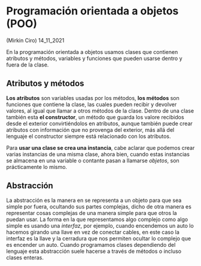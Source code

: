 # Programación orientada a objetos (POO) 
(Mirkin Ciro) 14_11_2021

En la programación orientada a objetos usamos clases que contienen atributos y métodos, variables y funciones que pueden usarse dentro y fuera de la clase. 

## Atributos y métodos 

**Los atributos** son variables usadas por los métodos, **los métodos** son funciones que contiene la clase, las cuales pueden recibir y devolver valores, al igual que llamar a otros métodos de la clase. Dentro de una clase también esta **el constructor**, un método que guarda los valore recibidos desde el exterior convirtiéndolos en atributos, aunque también puede crear atributos con información que no provenga del exterior, más allá del lenguaje el constructor siempre está relacionado con los atributos.

Para **usar una clase se crea una instancia**, cabe aclarar que podemos crear varias instancias de una misma clase, ahora bien, cuando estas instancias se almacena en una variable o contante pasan a llamarse *objetos*, son prácticamente lo mismo.

## Abstracción 

La abstracción es la manera en se representa a un objeto para que sea simple por fuera, ocultando sus partes complejas, dicho de otra manera es representar cosas complejas de una manera simple para que otros la puedan usar. La forma en la que representamos algo complejo como algo simple es usando una *interfaz*, por ejemplo, cuando encendemos un auto lo hacemos girando una llave en vez de conectar cables, en este caso la interfaz es la llave y la cerradura que nos permiten ocultar lo complejo que es encender un auto. Cuando programamos clases dependiendo del lenguaje esta abstracción suele hacerse a través de métodos o incluso clases enteras.
